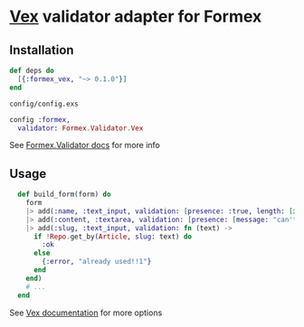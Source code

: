 # [Vex](https://github.com/CargoSense/vex) validator adapter for Formex

## Installation

```elixir
def deps do
  [{:formex_vex, "~> 0.1.0"}]
end
```

`config/config.exs`
```elixir
config :formex,
  validator: Formex.Validator.Vex
```

See [Formex.Validator docs](https://hexdocs.pm/formex/Formex.Validator.html) for more info

## Usage

```elixir
  def build_form(form) do
    form
    |> add(:name, :text_input, validation: [presence: :true, length: [in: 10..150]])
    |> add(:content, :textarea, validation: [presence: [message: "can't be blank"]])
    |> add(:slug, :text_input, validation: fn (text) ->
      if !Repo.get_by(Article, slug: text) do
        :ok
      else
        {:error, "already used!!1"}
      end
    end)
    # ...
  end
```

See [Vex documentation](https://github.com/CargoSense/vex#supported-validations) for more options
